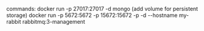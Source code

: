 commands:
docker run -p 27017:27017 -d mongo (add volume for persistent storage)
docker run -p 5672:5672 -p 15672:15672 -p -d --hostname my-rabbit rabbitmq:3-management